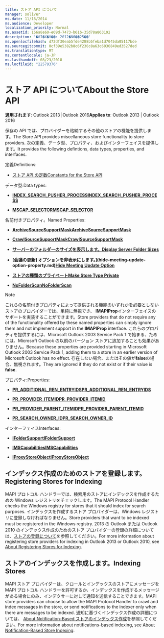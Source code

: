 ```yaml
---
title: ストア API について
manager: soliver
ms.date: 11/16/2014
ms.audience: Developer
localization_priority: Normal
ms.assetid: 166a8e60-e09d-7473-b61b-35d78a863192
description: '�ŏI�X�V��: 2012�N6��25��'
ms.openlocfilehash: d72df30eab5fde4288b5feba1d7045da05117bde
ms.sourcegitcommit: 0cf39e5382b8c6f236c8a63c6036849ed3527ded
ms.translationtype: MT
ms.contentlocale: ja-JP
ms.lasthandoff: 08/23/2018
ms.locfileid: "22579376"
---
```

# <a name="about-the-store-api"></a><span data-ttu-id="eb564-103">ストア API について</span><span class="sxs-lookup"><span data-stu-id="eb564-103">About the Store API</span></span>

  
  
<span data-ttu-id="eb564-104">**適用されます**: Outlook 2013 |Outlook 2016</span><span class="sxs-lookup"><span data-stu-id="eb564-104">**Applies to**: Outlook 2013 | Outlook 2016</span></span> 
  
<span data-ttu-id="eb564-105">保存の API では、プロバイダーを格納するその他のストアの機能を提供します。</span><span class="sxs-lookup"><span data-stu-id="eb564-105">The Store API provides miscellaneous store functionality to store providers.</span></span> <span data-ttu-id="eb564-106">次の定義、データ型、プロパティ、およびインターフェイスを提供します。</span><span class="sxs-lookup"><span data-stu-id="eb564-106">It provides the following defintions, data types, properties, and interfaces.</span></span>
  
<span data-ttu-id="eb564-107">定義</span><span class="sxs-lookup"><span data-stu-id="eb564-107">Definitions:</span></span>
  
- [<span data-ttu-id="eb564-108">ストア API の定数</span><span class="sxs-lookup"><span data-stu-id="eb564-108">Constants for the Store API</span></span>](mapi-constants.md)
    
<span data-ttu-id="eb564-109">データ型:</span><span class="sxs-lookup"><span data-stu-id="eb564-109">Data types:</span></span>
  
- <span data-ttu-id="eb564-110">**[INDEX_SEARCH_PUSHER_PROCESS](index_search_pusher_process.md)**</span><span class="sxs-lookup"><span data-stu-id="eb564-110">**[INDEX_SEARCH_PUSHER_PROCESS](index_search_pusher_process.md)**</span></span>
    
- <span data-ttu-id="eb564-111">**[MSCAP_SELECTOR](mscap_selector.md)**</span><span class="sxs-lookup"><span data-stu-id="eb564-111">**[MSCAP_SELECTOR](mscap_selector.md)**</span></span>
    
<span data-ttu-id="eb564-112">名前付きプロパティ。</span><span class="sxs-lookup"><span data-stu-id="eb564-112">Named Properties:</span></span>
  
- <span data-ttu-id="eb564-113">**[ArchiveSourceSupportMask](archivesourcesupportmask.md)**</span><span class="sxs-lookup"><span data-stu-id="eb564-113">**[ArchiveSourceSupportMask](archivesourcesupportmask.md)**</span></span>
    
- <span data-ttu-id="eb564-114">**[CrawlSourceSupportMask](crawlsourcesupportmask.md)**</span><span class="sxs-lookup"><span data-stu-id="eb564-114">**[CrawlSourceSupportMask](crawlsourcesupportmask.md)**</span></span>
    
- <span data-ttu-id="eb564-115">**[サーバーのフォルダーのサイズを表示します。](display-server-folder-sizes-property.md)**</span><span class="sxs-lookup"><span data-stu-id="eb564-115">**[Display Server Folder Sizes](display-server-folder-sizes-property.md)**</span></span>
    
- <span data-ttu-id="eb564-116">**[会議の更新] オプションを非表示にします。](hide-meeting-update-option-property.md)**</span><span class="sxs-lookup"><span data-stu-id="eb564-116">**[Hide Meeting Update Option](hide-meeting-update-option-property.md)**</span></span>
    
- <span data-ttu-id="eb564-117">**[ストアの種類のプライベート](make-store-type-private-property.md)**</span><span class="sxs-lookup"><span data-stu-id="eb564-117">**[Make Store Type Private](make-store-type-private-property.md)**</span></span>
    
- <span data-ttu-id="eb564-118">**[NoFolderScan](nofolderscan.md)**</span><span class="sxs-lookup"><span data-stu-id="eb564-118">**[NoFolderScan](nofolderscan.md)**</span></span>
    
> [!NOTE]
> <span data-ttu-id="eb564-119">これらの名前付きプロパティによって提供される機能のいずれかを必要としないストアのプロバイダーでは、単純に無視でき、 **IMAPIProp**インターフェイスのサポートを実装することができます。</span><span class="sxs-lookup"><span data-stu-id="eb564-119">Store providers that do not require any of the functionality offered by these named properties can simply ignore them and not implement support in the **IMAPIProp** interface.</span></span> <span data-ttu-id="eb564-120">これらのプロパティを提供するには、Microsoft Outlook 2003 Service Pack 1 で始まる、ためには、Microsoft Outlook の以前のバージョン ストアに追加することも効果がありません。</span><span class="sxs-lookup"><span data-stu-id="eb564-120">Because these properties are provided starting in Microsoft Outlook 2003 Service Pack 1, adding them to a store in an earlier version of Microsoft Outlook has no effect.</span></span> <span data-ttu-id="eb564-121">存在しない場合、またはその値が**false**の場合、無視されます。</span><span class="sxs-lookup"><span data-stu-id="eb564-121">They are ignored if they do not exist or if their value is **false**.</span></span> 
  
<span data-ttu-id="eb564-122">プロパティ:</span><span class="sxs-lookup"><span data-stu-id="eb564-122">Properties:</span></span>
  
- <span data-ttu-id="eb564-123">**[PR_ADDITIONAL_REN_ENTRYIDS](pidtagadditionalrenentryids-canonical-property.md)**</span><span class="sxs-lookup"><span data-stu-id="eb564-123">**[PR_ADDITIONAL_REN_ENTRYIDS](pidtagadditionalrenentryids-canonical-property.md)**</span></span>
    
- <span data-ttu-id="eb564-124">**[PR_PROVIDER_ITEMID](pidtagprovideritemid-canonical-property.md)**</span><span class="sxs-lookup"><span data-stu-id="eb564-124">**[PR_PROVIDER_ITEMID](pidtagprovideritemid-canonical-property.md)**</span></span>
    
- <span data-ttu-id="eb564-125">**[PR_PROVIDER_PARENT_ITEMID](pidtagproviderparentitemid-canonical-property.md)**</span><span class="sxs-lookup"><span data-stu-id="eb564-125">**[PR_PROVIDER_PARENT_ITEMID](pidtagproviderparentitemid-canonical-property.md)**</span></span>
    
- <span data-ttu-id="eb564-126">**[PR_SEARCH_OWNER_ID](pidtagsearchownerid-canonical-property.md)**</span><span class="sxs-lookup"><span data-stu-id="eb564-126">**[PR_SEARCH_OWNER_ID](pidtagsearchownerid-canonical-property.md)**</span></span>
    
<span data-ttu-id="eb564-127">インターフェイス</span><span class="sxs-lookup"><span data-stu-id="eb564-127">Interfaces:</span></span>
  
- <span data-ttu-id="eb564-128">**[IFolderSupport](ifoldersupportiunknown.md)**</span><span class="sxs-lookup"><span data-stu-id="eb564-128">**[IFolderSupport](ifoldersupportiunknown.md)**</span></span>
    
- <span data-ttu-id="eb564-129">**[IMSCapabilities](imscapabilitiesiunknown.md)**</span><span class="sxs-lookup"><span data-stu-id="eb564-129">**[IMSCapabilities](imscapabilitiesiunknown.md)**</span></span>
    
- <span data-ttu-id="eb564-130">**[IProxyStoreObject](iproxystoreobject.md)**</span><span class="sxs-lookup"><span data-stu-id="eb564-130">**[IProxyStoreObject](iproxystoreobject.md)**</span></span>
    
## <a name="registering-stores-for-indexing"></a><span data-ttu-id="eb564-131">インデックス作成のためのストアを登録します。</span><span class="sxs-lookup"><span data-stu-id="eb564-131">Registering Stores for Indexing</span></span>

<span data-ttu-id="eb564-132">MAPI プロトコル ハンドラーでは、検索用のストアにインデックスを作成するための Windows レジストリをチェックします。</span><span class="sxs-lookup"><span data-stu-id="eb564-132">The MAPI Protocol Handler checks the Windows registry for stores that it should index for search purposes.</span></span> <span data-ttu-id="eb564-133">インデックスを作成するストア プロバイダーは、Windows レジストリに登録しなければなりません。</span><span class="sxs-lookup"><span data-stu-id="eb564-133">Store providers that want to be indexed must be registered in the Windows registry.</span></span> <span data-ttu-id="eb564-134">2013 の Outlook または Outlook 2010 のインデックス作成のためのストア プロバイダーの登録の詳細については、[ストアの登録について](about-registering-stores-for-indexing.md)を参照してください。</span><span class="sxs-lookup"><span data-stu-id="eb564-134">For more information about registering store providers for indexing in Outlook 2013 or Outlook 2010, see [About Registering Stores for Indexing](about-registering-stores-for-indexing.md).</span></span>
  
## <a name="indexing-stores"></a><span data-ttu-id="eb564-135">ストアのインデックスを作成します。</span><span class="sxs-lookup"><span data-stu-id="eb564-135">Indexing Stores</span></span>

<span data-ttu-id="eb564-136">MAPI ストア プロバイダーは、クロールとインデックスのストアにメッセージを MAPI プロトコル ハンドラーを許可するか、インデックスを作成するメッセージがある場合にのみ、インデクサーに対して通知を送信することできます。</span><span class="sxs-lookup"><span data-stu-id="eb564-136">MAPI store providers can choose to allow the MAPI Protocol Handler to crawl and index messages in the store, or send notifications to the indexer only when there are messages to be indexed.</span></span> <span data-ttu-id="eb564-137">通知に基づくインデックス作成の詳細については、 [About Notification-Based ストアのインデックス作成](about-notification-based-store-indexing.md)を参照してください。</span><span class="sxs-lookup"><span data-stu-id="eb564-137">For more information about notifications-based indexing, see [About Notification-Based Store Indexing](about-notification-based-store-indexing.md).</span></span>
  


